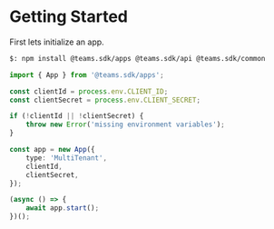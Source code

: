# Getting Started

First lets initialize an app.

```bash
$: npm install @teams.sdk/apps @teams.sdk/api @teams.sdk/common
```

```typescript
import { App } from '@teams.sdk/apps';

const clientId = process.env.CLIENT_ID;
const clientSecret = process.env.CLIENT_SECRET;

if (!clientId || !clientSecret) {
    throw new Error('missing environment variables');
}

const app = new App({
    type: 'MultiTenant',
    clientId,
    clientSecret,
});

(async () => {
    await app.start();
})();
```
